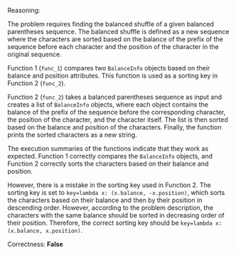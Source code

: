 Reasoning:

The problem requires finding the balanced shuffle of a given balanced parentheses sequence. The balanced shuffle is defined as a new sequence where the characters are sorted based on the balance of the prefix of the sequence before each character and the position of the character in the original sequence.

Function 1 (`func_1`) compares two `BalanceInfo` objects based on their balance and position attributes. This function is used as a sorting key in Function 2 (`func_2`).

Function 2 (`func_2`) takes a balanced parentheses sequence as input and creates a list of `BalanceInfo` objects, where each object contains the balance of the prefix of the sequence before the corresponding character, the position of the character, and the character itself. The list is then sorted based on the balance and position of the characters. Finally, the function prints the sorted characters as a new string.

The execution summaries of the functions indicate that they work as expected. Function 1 correctly compares the `BalanceInfo` objects, and Function 2 correctly sorts the characters based on their balance and position.

However, there is a mistake in the sorting key used in Function 2. The sorting key is set to `key=lambda x: (x.balance, -x.position)`, which sorts the characters based on their balance and then by their position in descending order. However, according to the problem description, the characters with the same balance should be sorted in decreasing order of their position. Therefore, the correct sorting key should be `key=lambda x: (x.balance, x.position)`.

Correctness: **False**